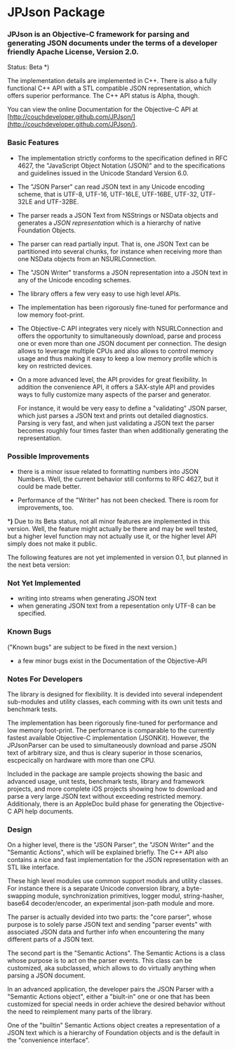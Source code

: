 # JPJson Package


### JPJson is an Objective-C framework for parsing and generating JSON documents under the terms of a developer friendly Apache License, Version 2.0.

Status: Beta *)


The implementation details are implemented in C++. There is also a fully functional C++ API with a STL compatible JSON representation, which offers superior performance. The C++ API status is Alpha, though.
 

You can view the online Documentation for the Objective-C API at [http://couchdeveloper.github.com/JPJson/](http://couchdeveloper.github.com/JPJson/).



### Basic Features

*   The implementation strictly conforms to the specification defined in RFC 4627, the "JavaScript Object Notation (JSON)" and to the specifications and guidelines issued in the Unicode Standard Version 6.0.

*   The "JSON Parser" can read JSON text in any Unicode encoding scheme, that is UTF-8, UTF-16, UTF-16LE, UTF-16BE, UTF-32, UTF-32LE and UTF-32BE.

*   The parser reads a JSON Text from NSStrings or NSData objects and generates a *JSON representation* which is a hierarchy of native Foundation Objects. 

*   The parser can read partially input. That is, one JSON Text can be partitioned into several chunks, for instance when receiving more than one NSData objects from an NSURLConnection.

*   The "JSON Writer" transforms a JSON representation into a JSON text in any of the Unicode encoding schemes.

*   The library offers a few very easy to use high level APIs.

*   The implementation has been rigorously fine-tuned for performance and low memory foot-print. 

*   The Objective-C API integrates very nicely with NSURLConnection and offers the opportunity to simultaneously download, parse and process one or even more than one JSON document per connection. The design allows to leverage multiple CPUs and also allows to control memory usage and thus making it easy to keep a low memory profile which is key on restricted devices.

*   On a more advanced level, the API provides for great flexibility. In addition the convenience API, it offers a SAX-style API and provides ways to fully customize many aspects of the parser and generator.

    For instance, it would be very easy to define a "validating" JSON parser, which just parses a JSON text and prints out detailed diagnostics. Parsing is very fast, and when just validating a JSON text the parser becomes roughly four times faster than when additionally generating the representation.



  
  
### Possible Improvements

- there is a minor issue related to formatting numbers into JSON Numbers. Well, the current behavior still conforms to RFC 4627, but it could be made better.

- Performance of the "Writer" has not been checked. There is room for improvements, too.
  
  
  
***)** Due to its Beta status, not all minor features are implemented in this version. Well, the feature might actually be there and may be well tested, but a higher level function may not actually use it, or the higher level API simply does not make it public.
  
The following features are not yet implemented in version 0.1, but planned in the next beta version:

### Not Yet Implemented 

*   writing into streams when generating JSON text 
*   when generating JSON text from a repesentation only UTF-8 can be specified.


### Known Bugs

("Known bugs" are subject to be fixed in the next version.)

- a few minor bugs exist in the Documentation of the Objective-API







### Notes For Developers

The library is designed for flexibility. It is devided into several independent sub-modules and utility classes, each comming with its own unit tests and benchmark tests.

The implementation has been rigorously fine-tuned for performance and low memory foot-print. The performance is comparable to the currently fastest available Objective-C implementation (JSONKit). However, the JPJsonParser can be used to simultaneously download and parse JSON text of arbitrary size, and thus is cleary superior in those scenarios, escpecically on hardware with more than one CPU.


Included in the package are sample projects showing the basic and advanced usage, unit tests, benchmark tests, library and framework projects, and more complete iOS projects showing how to download and parse a very large JSON text without exceeding restricted memory. Additionaly, there is an AppleDoc build phase for generating the Objective-C API help documents.



### Design

On a higher level, there is the "JSON Parser", the "JSON Writer" and the "Semantic Actions", which will be explained briefly. The C++ API also contains a nice and fast implementation for the JSON representation with an STL like interface.

These high level modules use common support moduls and utility classes. For instance there is a separate Unicode conversion library, a byte-swapping module, synchronization primitives, logger modul, string-hasher, base64 decoder/encoder, an experimental json-path module and more. 



The parser is actually devided into two parts: the "core parser", whose purpose is to solely parse JSON text and sending "parser events" with associated JSON data and further info when encountering the many different parts of a JSON text.

The second part is the "Semantic Actions". The Semantic Actions is a class whose purpose is to act on the parser events. This class can be customized, aka subclassed, which allows to do virtually anything when parsing a JSON document. 


In an advanced application, the developer pairs the JSON Parser with a "Semantic Actions object", either a "biult-in" one or one that has been customized for special needs in order achieve the desired behavior without the need to reimplement many parts of the library.

One of the "builtin" Semantic Actions object creates a representation of a JSON text which is a hierarchy of Foundation objects and is the default in the "convenience interface".
  
